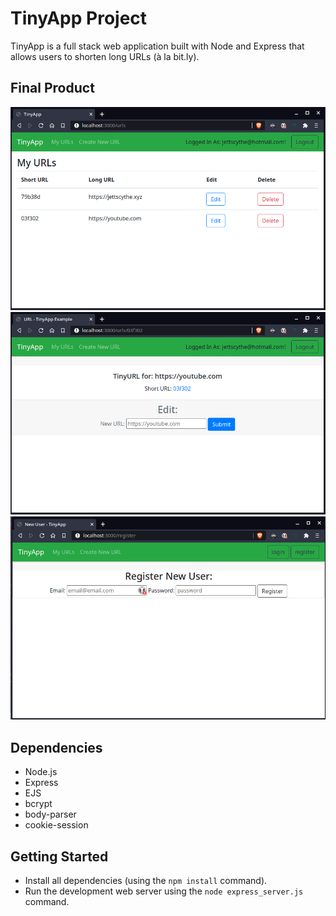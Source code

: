 # TinyApp Project

TinyApp is a full stack web application built with Node and Express that allows users to shorten long URLs (à la bit.ly).

## Final Product

!["Screenshot of URLS page"](https://github.com/JettScythe/tinyapp/blob/master/docs/urls-page.png?raw=true)
!["Screenshot of URL edit page"](https://github.com/JettScythe/tinyapp/blob/master/docs/edit-page.png?raw=true)
!["Screenshot of user registration page"](https://github.com/JettScythe/tinyapp/blob/master/docs/registration-page.png?raw=true)

## Dependencies

- Node.js
- Express
- EJS
- bcrypt
- body-parser
- cookie-session

## Getting Started

- Install all dependencies (using the `npm install` command).
- Run the development web server using the `node express_server.js` command.